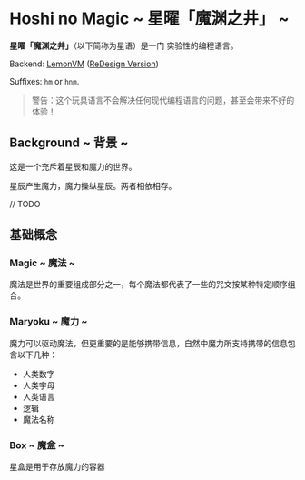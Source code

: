 # Hoshi no Magic ~ 星曜「魔渊之井」 ~

**星曜「魔渊之井」**（以下简称为星语）是一门
实验性的编程语言。

Backend: [LemonVM](https://github.com/LemonVM/LemonVM) ([ReDesign Version](https://github.com/LemonVM/LemonVMReDesign))

Suffixes: `hm` or `hnm`.

> 警告：这个玩具语言不会解决任何现代编程语言的问题，甚至会带来不好的体验！

## Background ~ 背景 ~

这是一个充斥着星辰和魔力的世界。

星辰产生魔力，魔力操纵星辰。两者相依相存。

// TODO

## 基础概念

### Magic ~ 魔法 ~

魔法是世界的重要组成部分之一，每个魔法都代表了一些的咒文按某种特定顺序组合。

### Maryoku ~ 魔力 ~

魔力可以驱动魔法，但更重要的是能够携带信息，自然中魔力所支持携带的信息包含以下几种：

* 人类数字
* 人类字母
* 人类语言
* 逻辑
* 魔法名称

### Box ~ 魔盒 ~

星盒是用于存放魔力的容器